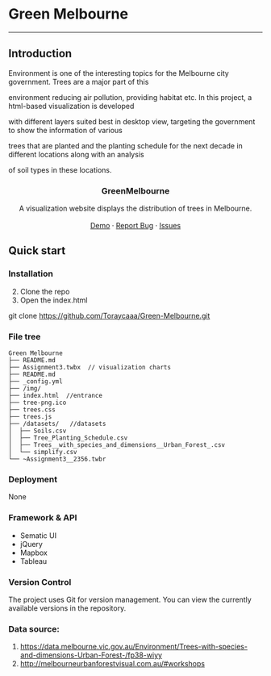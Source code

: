 # Green Melbourne

***

## Introduction

Environment is one of the interesting topics for the Melbourne city government. Trees are a major part of this 

environment reducing air pollution, providing habitat etc. In this project, a html-based visualization is developed 

with different layers suited best in desktop view, targeting the government to show the information of various 

trees that are planted and the planting schedule for the next decade in different locations along with an analysis 

of soil types in these locations. 

  <h3 align="center">GreenMelbourne</h3>
  <p align="center">
    A visualization website displays the distribution of trees in Melbourne.
    <br />
    <br />
    <a href="https://toraycaaa.github.io/Green-Melbourne/">Demo</a>
    ·
    <a href="https://github.com/Toraycaaa/Green-Melbourne/issues">Report Bug</a>
    ·
    <a href="https://github.com/Toraycaaa/Green-Melbourne/issues">Issues</a>
  </p>

## Quick start

### **Installation**

2. Clone the repo
2. Open the index.html

git clone https://github.com/Toraycaaa/Green-Melbourne.git

### File tree

```
Green Melbourne 
├── README.md
├── Assignment3.twbx  // visualization charts
├── README.md
├── _config.yml
├── /img/
├── index.html  //entrance
├── tree-png.ico
├── trees.css
├── trees.js
├── /datasets/   //datasets
│  ├── Soils.csv
│  ├── Tree_Planting_Schedule.csv
│  ├── Trees__with_species_and_dimensions__Urban_Forest_.csv
│  └── simplify.csv
└── ~Assignment3__2356.twbr

```

### Deployment

None

### Framework & API

- Sematic UI
- jQuery
- Mapbox
- Tableau

### Version Control

The project uses Git for version management. You can view the currently available versions in the repository. 

### Data source: 

1. https://data.melbourne.vic.gov.au/Environment/Trees-with-species-and-dimensions-Urban-Forest-/fp38-wiyy
2. http://melbourneurbanforestvisual.com.au/#workshops